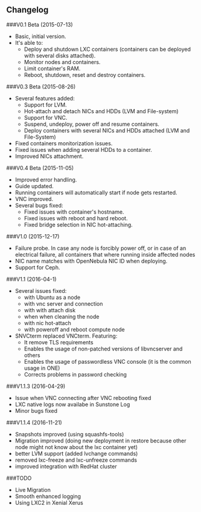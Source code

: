 ## Changelog

###V0.1 Beta (2015-07-13)

* Basic, initial version.
* It's able to:
    * Deploy and shutdown LXC containers (containers can be deployed with several disks attached).
    * Monitor nodes and containers.
    * Limit container's RAM.
    * Reboot, shutdown, reset and destroy containers.


###V0.3 Beta (2015-08-26)

* Several features added:
    * Support for LVM.
    * Hot-attach and detach NICs and HDDs (LVM and File-system)
    * Support for VNC.
    * Suspend, undeploy, power off and resume containers.
    * Deploy containers with several NICs and HDDs attached (LVM and File-System)
* Fixed containers monitorization issues.
* Fixed issues when adding several HDDs to a container.
* Improved NICs attachment.


###V0.4 Beta (2015-11-05)

* Improved error handling.
* Guide updated.
* Running containers will automatically start if node gets restarted.
* VNC improved.
* Several bugs fixed:
	* Fixed issues with container's hostname.
	* Fixed issues with reboot and hard reboot.
	* Fixed bridge selection in NIC hot-attaching.


###V1.0 (2015-12-17)

* Failure probe. In case any node is forcibly power off, or in case of an electrical failure, all containers that where running inside affected nodes
* NIC name matches with OpenNebula NIC ID when deploying.
* Support for Ceph.


###V1.1 (2016-04-1)

* Several issues fixed:
    * with Ubuntu as a node
    * with vnc server and connection 
    * with with attach disk   
    * when when cleaning the node 
    * with nic hot-attach
    * with poweroff and reboot compute node
* SNVCterm replaced VNCterm. Featuring:
    * It remove TLS requirements
    * Enables the usage of non-patched versions of libvncserver and others
    * Enables the usage of passwordless VNC console (it is the common usage in ONE)
    * Corrects problems in password checking

###V1.1.3 (2016-04-29)

* Issue when VNC connecting after VNC rebooting fixed
* LXC native logs now availabe in Sunstone Log
* Minor bugs fixed


###V1.1.4 (2016-11-21)

* Snapshots improved (using squashfs-tools)
* Migration improved (doing new deployment in restore because other node might not know about the lxc container yet)
* better LVM support (added lvchange commands)
* removed lxc-freeze and lxc-unfreeze commands
* improved integration with RedHat cluster


###TODO

* Live Migration
* Smooth enhanced logging
* Using LXC2 in Xenial Xerus
